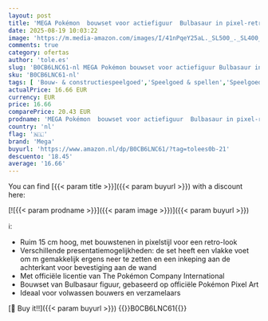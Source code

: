 ```yaml
---
layout: post
title: 'MEGA Pokémon  bouwset voor actiefiguur  Bulbasaur in pixel-retrostijl  374 onderdelen  voor op tafel of aan de wand  bouw- en showspeelgoed voor verzamelaars  HTH75'
date: 2025-08-19 10:03:22
image: 'https://m.media-amazon.com/images/I/41nPqeY25aL._SL500_._SL400_.jpg'
comments: true
category: ofertas
author: 'tole.es'
slug: 'B0CB6LNC61-nl MEGA Pokémon bouwset voor actiefiguur Bulbasaur in pixel-...'
sku: 'B0CB6LNC61-nl'
tags: [ 'Bouw- & constructiespeelgoed','Speelgoed & spellen','Speelgoedbouwsets','mega','🇳🇱', ]
actualPrice: 16.66 EUR
currency: EUR
price: 16.66
comparePrice: 20.43 EUR
prodname: 'MEGA Pokémon  bouwset voor actiefiguur  Bulbasaur in pixel-retrostijl  374 onderdelen  voor op tafel of aan de wand  bouw- en showspeelgoed voor verzamelaars  HTH75'
country: 'nl'
flag: '🇳🇱'
brand: 'Mega'
buyurl: 'https://www.amazon.nl/dp/B0CB6LNC61/?tag=tolees0b-21'
descuento: '18.45'
average: '16.66'
---
```


You can find [{{< param title >}}]({{< param buyurl >}}) with a discount here:

[![{{< param prodname >}}]({{< param image >}})]({{< param buyurl >}})

ℹ️:

- Ruim 15 cm hoog, met bouwstenen in pixelstijl voor een retro-look
- Verschillende presentatiemogelijkheden: de set heeft een vlakke voet om m gemakkelijk ergens neer te zetten en een inkeping aan de achterkant voor bevestiging aan de wand
- Met officiële licentie van The Pokémon Company International
- Bouwset van Bulbasaur figuur, gebaseerd op officiële Pokémon Pixel Art
- Ideaal voor volwassen bouwers en verzamelaars

[🛒 Buy it!!]({{< param buyurl >}})
{{<world>}}B0CB6LNC61{{</world>}}
